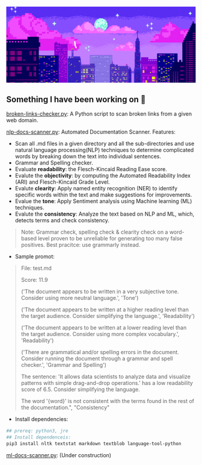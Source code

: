 ![Banner](https://raw.githubusercontent.com/p1ng-request/p1ng-request/main/banner.gif)
## Something I have been working on 🎯

[broken-links-checker.py](https://github.com/p1ng-request/document-automation/blob/main/broken-links-checker.py): A Python script to scan broken links from a given web domain.

[nlp-docs-scanner.py](https://github.com/p1ng-request/document-automation/blob/main/nlp-docs-scanner.py): Automated Documentation Scanner. Features:
+ Scan all .md files in a given directory and all the sub-directories and use natural language processing(NLP) techniques to determine complicated words by breaking down the text into individual sentences.
+ Grammar and Spelling checker.
+ Evaluate **readability**: the Flesch-Kincaid Reading Ease score.
+ Evalute the **objectivity**: by computing the Automated Readability Index (ARI) and Flesch-Kincaid Grade Level.
+ Evalute **clearity**: Apply named entity recognition (NER) to identify specific words within the text and make suggestions for improvements.
+ Evalue the **tone**: Apply Sentiment analysis using Machine learning (ML) techniques.
+ Evalute the **consistency**: Analyze the text based on NLP and ML, which, detects terms and check consistency.
> Note: Grammar check, spelling check & clearity check on a word-based level proven to be unreliable for generating too many false positives. Best pracitce: use grammarly instead.
+ Sample promot:

> File: test.md
>
> Score: 11.9
> 
> ('The document appears to be written in a very subjective tone. Consider using more neutral language.', 'Tone')
> 
> ('The document appears to be written at a higher reading level than the target audience. Consider simplifying the language.', 'Readability')
> 
> ('The document appears to be written at a lower reading level than the target audience. Consider using more complex vocabulary.', 'Readability')
> 
> ('There are grammatical and/or spelling errors in the document. Consider running the document through a grammar and spell checker.', 'Grammar and Spelling')
> 
> The sentence: 'It allows data scientists to analyze data and visualize patterns with simple drag-and-drop operations.' has a low readability score of 6.5. Consider simplifying the language.
> 
> The word '{word}' is not consistent with the terms found in the rest of the documentation.", "Consistency"

+ Install dependencies:
```bash
## prereq: python3, jre
## Install dependenceis:
pip3 install nltk textstat markdown textblob language-tool-python
```

[ml-docs-scanner.py](https://github.com/p1ng-request/document-automation/blob/main/ml-docs-scanner.py): (Under construction)
